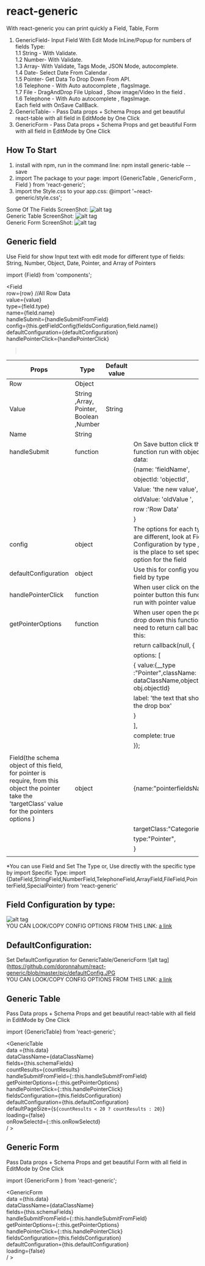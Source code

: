 # react-generic
With react-generic you can print quickly a Field, Table, Form<br />
1. GenericField- Input Field With Edit Mode InLine/Popup for numbers of fields Type: <br />
    1.1 String - With Validate.<br />
    1.2 Number- With Validate.<br />
    1.3 Array- With Validate, Tags Mode, JSON Mode, autocomplete.<br />
    1.4 Date- Select Date From Calendar .<br />
    1.5 Pointer- Get Data To Drop Down From API.<br />
    1.6 Telephone - With Auto autocomplete , flagsImage.<br />
    1.7 File - DragAndDrop File Upload , Show image/Video In the field .<br />
    1.6 Telephone - With Auto autocomplete , flagsImage.<br />
Each field with OnSave CallBack.<br />
2. GenericTable- - Pass Data props + Schema Props and get beautiful react-table with all field in EditMode by One Click<br />
3. GenericForm - Pass Data props + Schema Props and get beautiful Form with all field in EditMode by One Click<br />

How To Start
-----------------
1. install with npm, run in the command line: npm install generic-table --save<br />
2. import The package to your page:  import {GenericTable , GenericForm , Field } from 'react-generic';  <br />
3. import the Style.css to your app.css: @import '~react-generic/style.css';<br />

Some Of The Fields ScreenShot:
![alt tag](https://github.com/doronnahum/react-generic/blob/master/pic/fields.jpg)<br />
Generic Table ScreenShot:
![alt tag](https://github.com/doronnahum/react-generic/blob/master/pic/table.JPG)<br />
Generic Form ScreenShot:
![alt tag](https://github.com/doronnahum/react-generic/blob/master/pic/Form.JPG)<br />

Generic field
-----------------
Use Field for show Input text with edit mode for different type of fields: String, Number, Object, Date, Pointer, and Array of Pointers 

import {Field} from 'components';

<Field<br /> 
row={row} //All Row Data <br />
value={value} <br />
type={field.type}<br />
name={field.name} <br />
handleSubmit={handleSubmitFromField} <br />
config={this.getFieldConfig(fieldsConfiguration,field.name)} <br />
defaultConfiguration={defaultConfiguration} <br />
handlePointerClick={handlePointerClick}<br />
><br />

| Props                                                                                                                                               | Type                                    | Default value |                                                                                                                                       |
|-----------------------------------------------------------------------------------------------------------------------------------------------------|-----------------------------------------|---------------|---------------------------------------------------------------------------------------------------------------------------------------|
| Row                                                                                                                                                 | Object                                  |               |                                                                                                                                       |
| Value                                                                                                                                               | String ,Array, Pointer, Boolean ,Number | String        |                                                                                                                                       |
| Name                                                                                                                                                | String                                  |               |                                                                                                                                       |
| handleSubmit                                                                                                                                        | function                                |               | On Save button click this function run with object of data:                                                                           |
|                                                                                                                                                     |                                         |               | {name: 'fieldName',                                                                                                                   |
|                                                                                                                                                     |                                         |               | objectId: 'objectId',                                                                                                                 |
|                                                                                                                                                     |                                         |               | Value: 'the new value',                                                                                                               |
|                                                                                                                                                     |                                         |               | oldValue: 'oldValue ',                                                                                                                |
|                                                                                                                                                     |                                         |               | row :'Row Data'                                                                                                                       |
|                                                                                                                                                     |                                         |               | }                                                                                                                                     |
| config                                                                                                                                              | object                                  |               | The options for each type are different, look at Field Configuration by type , this is the place to set specific option for the field |
| defaultConfiguration                                                                                                                                | object                                  |               | Use this for config your all field by type                                                                                            |
| handlePointerClick                                                                                                                                  | function                                |               | When user click on the pointer button this function run with pointer value                                                            |
| getPointerOptions                                                                                                                                   | function                                |               | When user open the pointer drop down this function need to return call back like this:                                                |
|                                                                                                                                                     |                                         |               | return   callback(null, {                                                                                                             |
|                                                                                                                                                     |                                         |               | options: [                                                                                                                            |
|                                                                                                                                                     |                                         |               | { value:{__type :"Pointer",className: dataClassName,objectId: obj.objectId}                                                           |
|                                                                                                                                                     |                                         |               | label: 'the text that show in the drop box'                                                                                           |
|                                                                                                                                                     |                                         |               | }                                                                                                                                     |
|                                                                                                                                                     |                                         |               | ],                                                                                                                                    |
|                                                                                                                                                     |                                         |               | complete: true                                                                                                                        |
|                                                                                                                                                     |                                         |               | });                                                                                                                                   |
|                                                                                                                                                     |                                         |               |                                                                                                                                       |
| Field(the schema object of this field, for pointer is require, from this object the pointer take the 'targetClass' value for the pointers options ) | object                                  |               | {name:"pointerfieldsName",                                                                                                            |
|                                                                                                                                                     |                                         |               | targetClass:"Categories",                                                                                                             |
|                                                                                                                                                     |                                         |               | type:"Pointer",                                                                                                                       |
|                                                                                                                                                     |                                         |               | }                                                                                                                                     |
|                                                                                                                                                     |                                         |               |                                                                                                                                       |

*You can use Field and Set The Type or, Use directly with the specific type by import Specific Type:
import {DateField,StringField,NumberField,TelephoneField,ArrayField,FileField,PointerField,SpecialPointer} from 'react-generic'

Field Configuration by type:
-----------------
![alt tag](https://github.com/doronnahum/react-generic/blob/master/pic/FieldConfiguratio.jpg)<br />
YOU CAN LOOK/COPY  CONFIG OPTIONS FROM THIS LINK: 
[a link](https://github.com/doronnahum/react-generic/blob/master/fieldConfiguration.md)

DefaultConfiguration:
-----------------
Set DefaultConfiguration for GenericTable/GenericForm 
![alt tag](https://github.com/doronnahum/react-generic/blob/master/pic/defaultConfig.JPG<br />
YOU CAN LOOK/COPY  CONFIG OPTIONS FROM THIS LINK: 
[a link](https://github.com/doronnahum/react-generic/blob/master/defaultConfiguration.md)


Generic Table
-----------------

Pass Data props + Schema Props and get beautiful react-table with all field in EditMode by One Click <br />

import {GenericTable} from 'react-generic';  <br />

<GenericTable  <br />
    data ={this.data} <br />
    dataClassName={dataClassName} <br />
    fields={this.schemaFields} <br />
    countResults={countResults} <br />
    handleSubmitFromField={::this.handleSubmitFromField} <br />
    getPointerOptions={::this.getPointerOptions} <br />
    handlePointerClick={::this.handlePointerClick} <br />
    fieldsConfiguration={this.fieldsConfiguration} <br />
    defaultConfiguration={this.defaultConfiguration} <br />
    defaultPageSize={`${countResults < 20 ? countResults : 20}`} <br />
    loading={false} <br />
    onRowSelectd={::this.onRowSelectd} <br />
/ > <br />

Generic Form
-----------------

Pass Data props + Schema Props and get beautiful Form with all field in EditMode by One Click <br />

import {GenericForm } from 'react-generic';  <br />

<GenericForm <br />
    data ={this.data}<br />
    dataClassName={dataClassName}<br />
    fields={this.schemaFields}<br />
    handleSubmitFromField={::this.handleSubmitFromField}<br />
    getPointerOptions={::this.getPointerOptions}<br />
    handlePointerClick={::this.handlePointerClick}<br />
    fieldsConfiguration={this.fieldsConfiguration}<br />
    defaultConfiguration={this.defaultConfiguration}<br />
    loading={false}<br />
/ ><br />



